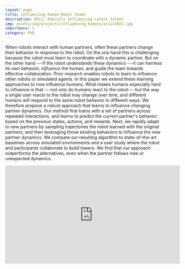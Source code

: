 ```yaml
---
layout: page
title: Influencing Human-Robot Teams
description: RILI: Robustly Influencing Latent Intent
img: assets/img/projects/influencing_humans/arxiv2022.jpg
importance: 1
category: PhD
---
```


When robots interact with human partners, often these partners change their behavior in response to the robot. On the one hand this is challenging because the robot must learn to coordinate with a dynamic partner. But on the other hand ---if the robot understands these dynamics ---it can harness its own behavior, <em>influence</em> the human, and guide the team towards effective collaboration. Prior research enables robots to learn to influence other robots or simulated agents. In this paper we extend these learning approaches to now influence <em>humans</em>. What makes humans especially hard to influence is that ---not only do humans react to the robot--- but the way a single user reacts to the robot may change over time, and different humans will respond to the same robot behavior in different ways. We therefore propose a <em>robust</em> approach that learns to influence changing partner dynamics. Our method first trains with a set of partners across repeated interactions, and learns to predict the current partner's behavior based on the previous states, actions, and rewards. Next, we rapidly adapt to new partners by sampling trajectories the robot learned with the original partners, and then leveraging those existing behaviors to influence the new partner dynamics. We compare our resulting algorithm to state-of-the-art baselines across simulated environments and a user study where the robot and participants collaborate to build towers. We find that our approach outperforms the alternatives, even when the partner follows new or unexpected dynamics.


<p align="center"><iframe width="560" height="315" src="https://www.youtube.com/embed/lYsWM8An18g?rel=0" title="YouTube video player" frameborder="0" allow="accelerometer; autoplay; clipboard-write; encrypted-media; gyroscope; picture-in-picture" allowfullscreen></iframe>
</p>
